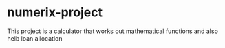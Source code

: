 # numerix-project
This project is a calculator that works out mathematical functions and also helb loan allocation
